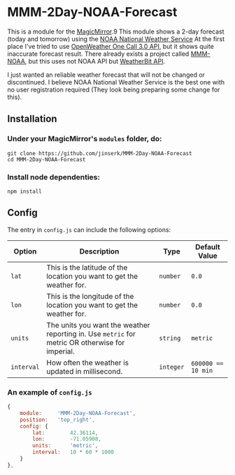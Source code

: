 # MMM-2Day-NOAA-Forecast

This is a module for the [MagicMirror](https://github.com/MichMich/MagicMirror/tree/develop).9
This module shows a 2-day forecast (today and tomorrow) using the [NOAA National Weather Service](https://www.weather.gov/)
At the first place I've tried to use [OpenWeather One Call 3.0 API](https://openweathermap.org/api/one-call-3),
but it shows quite inaccurate forecast result.
There already exists a project called [MMM-NOAA](https://github.com/cowboysdude/MMM-NOAA),
but this uses not NOAA API but [WeatherBit API](https://www.weatherbit.io/api/weather-forecast-api).

I just wanted an reliable weather forecast that will not be changed or discontinued.
I believe NOAA National Weather Service is the best one with no user registration required (They look being preparing some change for this).

## Installation

### Under your MagicMirror's `modules` folder, do:
```
git clone https://github.com/jinserk/MMM-2Day-NOAA-Forecast
cd MMM-2Day-NOAA-Forecast
```
### Install node dependenties:
```
npm install
```

## Config
The entry in `config.js` can include the following options:

|Option|Description|Type|Default Value|
|---|---|---|---|
|`lat`|This is the latitude of the location you want to get the weather for.|`number`|`0.0`|
|`lon`|This is the longitude of the location you want to get the weather for.|`number`|`0.0`|
|`units`|The units you want the weather reporting in. Use `metric` for metric OR otherwise for imperial.|`string`|`metric`|
|`interval`|How often the weather is updated in millisecond.|`integer`|`600000 == 10 min`|

### An example of `config.js`
```javascript
{
    module:     'MMM-2Day-NOAA-Forecast',
    position:   'top_right',
	config: {
		lat:        42.36114,
		lon:        -71.05908,
		units:      'metric',
		interval:   10 * 60 * 1000
	}
},
```


